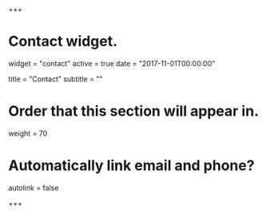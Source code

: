 +++
# Contact widget.
widget = "contact"
active = true
date = "2017-11-01T00:00:00"

title = "Contact"
subtitle = ""

# Order that this section will appear in.
weight = 70

# Automatically link email and phone?
autolink = false

+++

